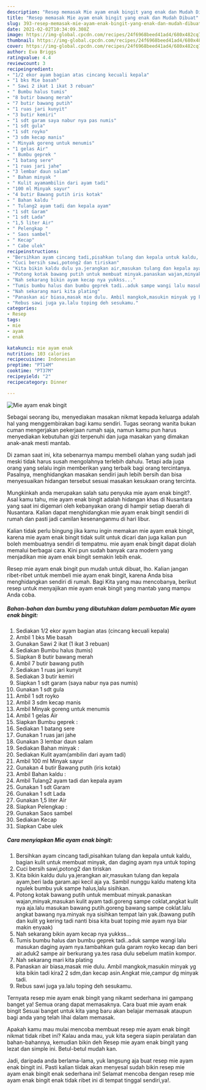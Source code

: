 ```yaml
---
description: "Resep memasak Mie ayam enak bingit yang enak dan Mudah Dibuat"
title: "Resep memasak Mie ayam enak bingit yang enak dan Mudah Dibuat"
slug: 393-resep-memasak-mie-ayam-enak-bingit-yang-enak-dan-mudah-dibuat
date: 2021-02-02T10:34:09.308Z
image: https://img-global.cpcdn.com/recipes/24f6968beed41ad4/680x482cq70/mie-ayam-enak-bingit-foto-resep-utama.jpg
thumbnail: https://img-global.cpcdn.com/recipes/24f6968beed41ad4/680x482cq70/mie-ayam-enak-bingit-foto-resep-utama.jpg
cover: https://img-global.cpcdn.com/recipes/24f6968beed41ad4/680x482cq70/mie-ayam-enak-bingit-foto-resep-utama.jpg
author: Eva Briggs
ratingvalue: 4.4
reviewcount: 3
recipeingredient:
- "1/2 ekor ayam bagian atas cincang kecuali kepala"
- "1 bks Mie basah"
- " Sawi 2 ikat 1 ikat 3 rebuan"
- " Bumbu halus tumis"
- "8 butir bawang merah"
- "7 butir bawang putih"
- "1 ruas jari kunyit"
- "3 butir kemiri"
- "1 sdt garam saya nabur nya pas numis"
- "1 sdt gula"
- "1 sdt royko"
- "3 sdm kecap manis"
- " Minyak goreng untuk menumis"
- "1 gelas Air"
- " Bumbu geprek "
- "1 batang sere"
- "1 ruas jari jahe"
- "3 lembar daun salam"
- " Bahan minyak "
- " Kulit ayamambilin dari ayam tadi"
- "100 ml Minyak sayur"
- "4 butir Bawang putih iris kotak"
- " Bahan kaldu "
- " Tulang2 ayam tadi dan kepala ayam"
- "1 sdt Garam"
- "1 sdt Lada"
- "1,5 liter Air"
- " Pelengkap "
- " Saos sambel"
- " Kecap"
- " Cabe ulek"
recipeinstructions:
- "Bersihkan ayam cincang tadi,pisahkan tulang dan kepala untuk kaldu, bagian kulit untuk membuat minyak, dan daging ayam nya untuk toping"
- "Cuci bersih sawi,potong2 dan tiriskan"
- "Kita bikin kaldu dulu ya.jerangkan air,masukan tulang dan kepala ayam,beri lada garam.api kecil aja ya. Sambil nunggu kaldu mateng kita ngulek bumbu yuk sampe halus,lalu sisihkan."
- "Potong kotak bawang putih untuk membuat minyak.panaskan wajan,minyak,masukan kulit ayam tadi.goreng sampe coklat,angkat kulit nya aja.lalu masukan bawang putih.goreng bawang sampe coklat.lalu angkat bawang nya.minyak nya sisihkan tempat lain yak.(bawang putih dan kulit yg kering tadi nanti bisa kita buat toping mie ayam nya biar makin enyaak)"
- "Nah sekarang bikin ayam kecap nya yukkss..."
- "Tumis bumbu halus dan bumbu geprek tadi..aduk sampe wangi lalu masukan daging ayam nya.tambahkan gula garam royko kecap dan beri air.aduk2 sampe air berkurang ya.tes rasa dulu sebelum matiin kompor."
- "Nah sekarang mari kita plating"
- "Panaskan air biasa,masak mie dulu. Ambil mangkok,masukin minyak yg kita bikin tadi kira2 2 sdm,dan kecap asin.Angkat mie,campur dg minyak tadi."
- "Rebus sawi juga ya.lalu toping deh sesukamu."
categories:
- Resep
tags:
- mie
- ayam
- enak

katakunci: mie ayam enak 
nutrition: 103 calories
recipecuisine: Indonesian
preptime: "PT14M"
cooktime: "PT37M"
recipeyield: "2"
recipecategory: Dinner

---
```



![Mie ayam enak bingit](https://img-global.cpcdn.com/recipes/24f6968beed41ad4/680x482cq70/mie-ayam-enak-bingit-foto-resep-utama.jpg)

Sebagai seorang ibu, menyediakan masakan nikmat kepada keluarga adalah hal yang menggembirakan bagi kamu sendiri. Tugas seorang  wanita bukan cuman mengerjakan pekerjaan rumah saja, namun kamu pun harus menyediakan kebutuhan gizi terpenuhi dan juga masakan yang dimakan anak-anak mesti mantab.

Di zaman  saat ini, kita sebenarnya mampu membeli olahan yang sudah jadi meski tidak harus susah mengolahnya terlebih dahulu. Tetapi ada juga orang yang selalu ingin memberikan yang terbaik bagi orang tercintanya. Pasalnya, menghidangkan masakan sendiri jauh lebih bersih dan bisa menyesuaikan hidangan tersebut sesuai masakan kesukaan orang tercinta. 



Mungkinkah anda merupakan salah satu penyuka mie ayam enak bingit?. Asal kamu tahu, mie ayam enak bingit adalah hidangan khas di Nusantara yang saat ini digemari oleh kebanyakan orang di hampir setiap daerah di Nusantara. Kalian dapat menghidangkan mie ayam enak bingit sendiri di rumah dan pasti jadi camilan kesenanganmu di hari libur.

Kalian tidak perlu bingung jika kamu ingin memakan mie ayam enak bingit, karena mie ayam enak bingit tidak sulit untuk dicari dan juga kalian pun boleh membuatnya sendiri di tempatmu. mie ayam enak bingit dapat diolah memalui berbagai cara. Kini pun sudah banyak cara modern yang menjadikan mie ayam enak bingit semakin lebih enak.

Resep mie ayam enak bingit pun mudah untuk dibuat, lho. Kalian jangan ribet-ribet untuk membeli mie ayam enak bingit, karena Anda bisa menghidangkan sendiri di rumah. Bagi Kita yang mau mencobanya, berikut resep untuk menyajikan mie ayam enak bingit yang mantab yang mampu Anda coba.

<!--inarticleads1-->

##### Bahan-bahan dan bumbu yang dibutuhkan dalam pembuatan Mie ayam enak bingit:

1. Sediakan 1/2 ekor ayam bagian atas (cincang kecuali kepala)
1. Ambil 1 bks Mie basah
1. Gunakan  Sawi 2 ikat (1 ikat 3 rebuan)
1. Sediakan  Bumbu halus (tumis)
1. Siapkan 8 butir bawang merah
1. Ambil 7 butir bawang putih
1. Sediakan 1 ruas jari kunyit
1. Sediakan 3 butir kemiri
1. Siapkan 1 sdt garam (saya nabur nya pas numis)
1. Gunakan 1 sdt gula
1. Ambil 1 sdt royko
1. Ambil 3 sdm kecap manis
1. Ambil  Minyak goreng untuk menumis
1. Ambil 1 gelas Air
1. Siapkan  Bumbu geprek :
1. Sediakan 1 batang sere
1. Gunakan 1 ruas jari jahe
1. Gunakan 3 lembar daun salam
1. Sediakan  Bahan minyak :
1. Sediakan  Kulit ayam(ambilin dari ayam tadi)
1. Ambil 100 ml Minyak sayur
1. Gunakan 4 butir Bawang putih (iris kotak)
1. Ambil  Bahan kaldu :
1. Ambil  Tulang2 ayam tadi dan kepala ayam
1. Gunakan 1 sdt Garam
1. Gunakan 1 sdt Lada
1. Gunakan 1,5 liter Air
1. Siapkan  Pelengkap :
1. Gunakan  Saos sambel
1. Sediakan  Kecap
1. Siapkan  Cabe ulek




<!--inarticleads2-->

##### Cara menyiapkan Mie ayam enak bingit:

1. Bersihkan ayam cincang tadi,pisahkan tulang dan kepala untuk kaldu, bagian kulit untuk membuat minyak, dan daging ayam nya untuk toping
1. Cuci bersih sawi,potong2 dan tiriskan
1. Kita bikin kaldu dulu ya.jerangkan air,masukan tulang dan kepala ayam,beri lada garam.api kecil aja ya. Sambil nunggu kaldu mateng kita ngulek bumbu yuk sampe halus,lalu sisihkan.
1. Potong kotak bawang putih untuk membuat minyak.panaskan wajan,minyak,masukan kulit ayam tadi.goreng sampe coklat,angkat kulit nya aja.lalu masukan bawang putih.goreng bawang sampe coklat.lalu angkat bawang nya.minyak nya sisihkan tempat lain yak.(bawang putih dan kulit yg kering tadi nanti bisa kita buat toping mie ayam nya biar makin enyaak)
1. Nah sekarang bikin ayam kecap nya yukkss...
1. Tumis bumbu halus dan bumbu geprek tadi..aduk sampe wangi lalu masukan daging ayam nya.tambahkan gula garam royko kecap dan beri air.aduk2 sampe air berkurang ya.tes rasa dulu sebelum matiin kompor.
1. Nah sekarang mari kita plating
1. Panaskan air biasa,masak mie dulu. Ambil mangkok,masukin minyak yg kita bikin tadi kira2 2 sdm,dan kecap asin.Angkat mie,campur dg minyak tadi.
1. Rebus sawi juga ya.lalu toping deh sesukamu.




Ternyata resep mie ayam enak bingit yang nikamt sederhana ini gampang banget ya! Semua orang dapat memasaknya. Cara buat mie ayam enak bingit Sesuai banget untuk kita yang baru akan belajar memasak ataupun bagi anda yang telah lihai dalam memasak.

Apakah kamu mau mulai mencoba membuat resep mie ayam enak bingit nikmat tidak ribet ini? Kalau anda mau, yuk kita segera siapin peralatan dan bahan-bahannya, kemudian bikin deh Resep mie ayam enak bingit yang lezat dan simple ini. Betul-betul mudah kan. 

Jadi, daripada anda berlama-lama, yuk langsung aja buat resep mie ayam enak bingit ini. Pasti kalian tiidak akan menyesal sudah bikin resep mie ayam enak bingit enak sederhana ini! Selamat mencoba dengan resep mie ayam enak bingit enak tidak ribet ini di tempat tinggal sendiri,ya!.


